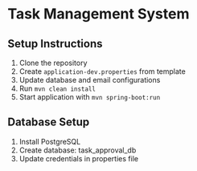 # Task Management System

## Setup Instructions
1. Clone the repository
2. Create `application-dev.properties` from template
3. Update database and email configurations
4. Run `mvn clean install`
5. Start application with `mvn spring-boot:run`

## Database Setup
1. Install PostgreSQL
2. Create database: task_approval_db
3. Update credentials in properties file
